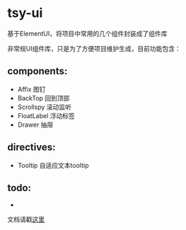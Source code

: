 # tsy-ui
基于ElementUI，将项目中常用的几个组件封装成了组件库

非常规UI组件库，只是为了方便项目维护生成，目前功能包含：

## components:
- Affix 图钉
- BackTop 回到顶部
- Scrollspy 滚动监听
- FloatLabel 浮动标签
- Drawer 抽屉

## directives:
- Tooltip 自适应文本tooltip

## todo:

- 

文档请戳[这里](http://45.77.229.221/quick-start)
